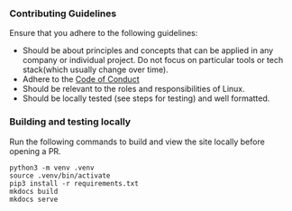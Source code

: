 
### Contributing Guidelines
Ensure that you adhere to the following guidelines:

* Should be about principles and concepts that can be applied in any company or individual project. Do not focus on particular tools or tech stack(which usually change over time).
* Adhere to the [Code of Conduct](./CODE_OF_CONDUCT.md)
* Should be relevant to the roles and responsibilities of Linux.
* Should be locally tested (see steps for testing) and well formatted.

### Building and testing locally
Run the following commands to build and view the site locally before opening a PR.

```
python3 -m venv .venv
source .venv/bin/activate
pip3 install -r requirements.txt
mkdocs build
mkdocs serve
```
